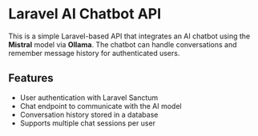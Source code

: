 # Laravel AI Chatbot API

This is a simple Laravel-based API that integrates an AI chatbot using the **Mistral** model via **Ollama**. The chatbot can handle conversations and remember message history for authenticated users.

## Features

-   User authentication with Laravel Sanctum
-   Chat endpoint to communicate with the AI model
-   Conversation history stored in a database
-   Supports multiple chat sessions per user
